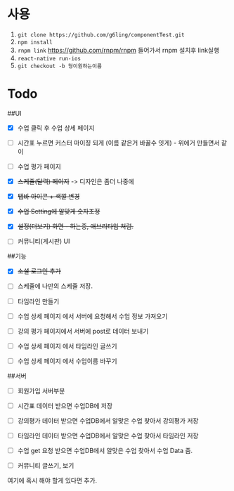 

# 사용

1. `git clone https://github.com/g6ling/componentTest.git`
2. `npm install`
3. `rnpm link`  https://github.com/rnpm/rnpm 들어가서 rnpm 설치후 link실행
4. `react-native run-ios`
5. `git checkout -b 형이원하는이름`


# Todo
##UI
- [x] 수업 클릭 후 수업 상세 페이지
- [ ] 시간표 누르면 커스터 마이징 되게 (이름 같은거 바꿀수 잇게) - 위에거 만들면서 같이
- [ ] 수업 평가 페이지
- [x] ~~스케쥴(달력) 페이지~~ -> 디자인은 좀더 나중에
- [x] ~~탭바 아이콘 + 색깔 변경~~
- [x] ~~수업 Setting에 알맞게 숫자조정~~
- [x] ~~설정(더보기) 화면 - 하는중, 애브리타임 처럼.~~
- [ ] 커뮤니티(게시판) UI


##기능
- [x] ~~소셜 로그인 추가~~
- [ ] 스케쥴에 나만의 스케쥴 저장.
- [ ] 타임라인 만들기
- [ ] 수업 상세 페이지 에서 서버에 요청해서 수업 정보 가져오기
- [ ] 강의 평가 페이지에서 서버에 post로 데이터 보내기
- [ ] 수업 상세 페이지 에서 타임라인 글쓰기
- [ ] 수업 상세 페이지 에서 수업이름 바꾸기


##서버
- [ ] 회원가입 서버부분
- [ ] 시간표 데이터 받으면 수업DB에 저장
- [ ] 강의평가 데이터 받으면 수업DB에서 알맞은 수업 찾아서 강의평가 저장
- [ ] 타임라인 데이터 받으면 수업DB에서 알맞은 수업 찾아서 타임라인 저장
- [ ] 수업 get 요청 받으면 수업DB에서 알맞은 수업 찾아서 수업 Data 줌.
- [ ] 커뮤니티 글쓰기, 보기


여기에 혹시 해야 할게 있다면 추가.
